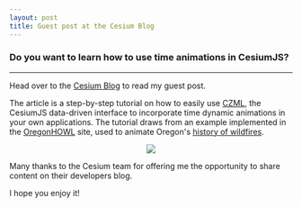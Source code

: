 ```yaml
---
layout: post
title: Guest post at the Cesium Blog
---
```

### Do you want to learn how to use time animations in CesiumJS?
---
Head over to the [Cesium Blog](https://cesium.com/blog/2018/03/21/czml-time-animation/) to read my guest post. 

The article is a step-by-step tutorial on how to easily use [CZML](https://github.com/AnalyticalGraphicsInc/czml-writer/wiki/CZML-Guide), the CesiumJS data-driven interface to incorporate time dynamic animations in your own applications. The tutorial draws from an example implemented in the [OregonHOWL](https://oregonhowl.org/) site, used to animate Oregon's [history of wildfires](https://oregonhowl.org/?view=wildfires).

<p align="center">
	<img src="{{site.baseurl}}/images/posts/2018-03-21/Wildfires.gif"/>
</p>

Many thanks to the Cesium team for offering me the opportunity to share content on their developers blog.

I hope you enjoy it!
